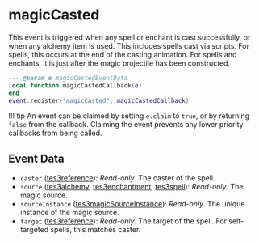 # magicCasted

This event is triggered when any spell or enchant is cast successfully, or when any alchemy item is used. This includes spells cast via scripts. For spells, this occurs at the end of the casting animation. For spells and enchants, it is just after the magic projectile has been constructed.

```lua
--- @param e magicCastedEventData
local function magicCastedCallback(e)
end
event.register("magicCasted", magicCastedCallback)
```

!!! tip
	An event can be claimed by setting `e.claim` to `true`, or by returning `false` from the callback. Claiming the event prevents any lower priority callbacks from being called.

## Event Data

* `caster` ([tes3reference](../../types/tes3reference)): *Read-only*. The caster of the spell.
* `source` ([tes3alchemy](../../types/tes3alchemy), [tes3enchantment](../../types/tes3enchantment), [tes3spell](../../types/tes3spell)): *Read-only*. The magic source.
* `sourceInstance` ([tes3magicSourceInstance](../../types/tes3magicSourceInstance)): *Read-only*. The unique instance of the magic source.
* `target` ([tes3reference](../../types/tes3reference)): *Read-only*. The target of the spell. For self-targeted spells, this matches caster.

